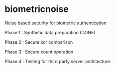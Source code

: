 # biometricnoise
Noise based security for biometric authentication

Phase 1 : Synthetic data preparation (DONE)

Phase 2 : Secure xor comparison

Phase 3 : Secure count operation

Phase 4 : Testing for third party server architecture.
